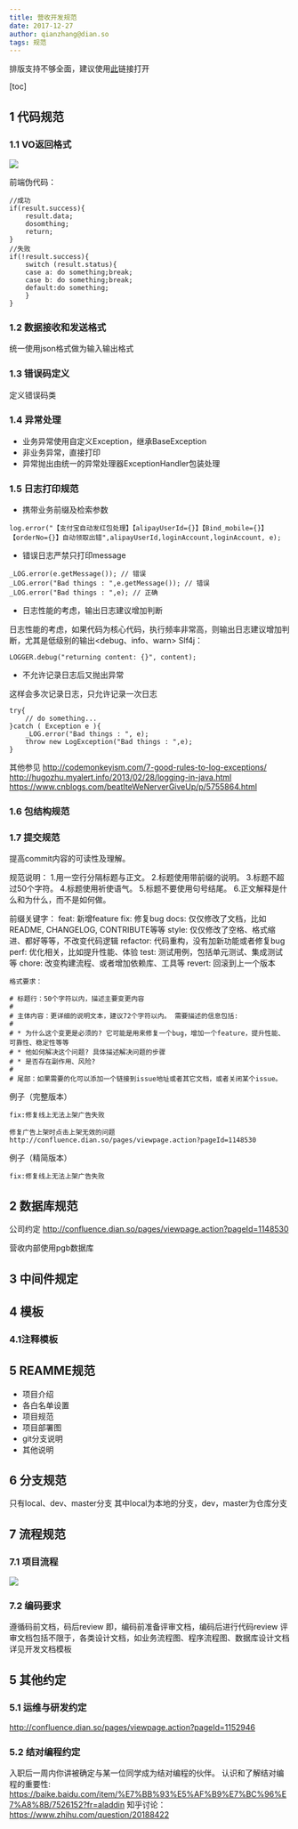 ```yaml
---
title: 营收开发规范
date: 2017-12-27
author: qianzhang@dian.so
tags: 规范
---
```


排版支持不够全面，建议使用[此](https://wangazhang.github.io/2017/12/27/%E5%B0%8F%E7%94%B5%E5%BC%80%E5%8F%91%E8%A7%84%E8%8C%83/)链接打开

[toc]

## 1 代码规范
### 1.1 VO返回格式

![](http://onaqzli6n.bkt.clouddn.com/15144301071767.jpg)

前端伪代码：

```
//成功
if(result.success){
	result.data;
	dosomthing;
	return;
}
//失败
if(!result.success){
	switch (result.status){
	case a: do something;break;
	case b: do something;break;
	default:do something;
	}
}
```

### 1.2 数据接收和发送格式
统一使用json格式做为输入输出格式
### 1.3 错误码定义
定义错误码类

### 1.4 异常处理
* 业务异常使用自定义Exception，继承BaseException
* 非业务异常，直接打印
* 异常抛出由统一的异常处理器ExceptionHandler包装处理

### 1.5 日志打印规范
* 携带业务前缀及检索参数

```
log.error("【支付宝自动发红包处理】【alipayUserId={}】【Bind_mobile={}】【orderNo={}】自动领取出错",alipayUserId,loginAccount,loginAccount, e);
```
* 错误日志严禁只打印message

```
_LOG.error(e.getMessage()); // 错误
_LOG.error("Bad things : ",e.getMessage()); // 错误
_LOG.error("Bad things : ",e); // 正确
```
* 日志性能的考虑，输出日志建议增加判断

日志性能的考虑，如果代码为核心代码，执行频率非常高，则输出日志建议增加判断，尤其是低级别的输出<debug、info、warn>
Slf4j：

```
LOGGER.debug("returning content: {}", content);
```
* 不允许记录日志后又抛出异常

这样会多次记录日志，只允许记录一次日志

```
try{
    // do something...
}catch ( Exception e ){
    _LOG.error("Bad things : ", e);
    throw new LogException("Bad things : ",e);
}
```
其他参见
http://codemonkeyism.com/7-good-rules-to-log-exceptions/
http://hugozhu.myalert.info/2013/02/28/logging-in-java.html
https://www.cnblogs.com/beatIteWeNerverGiveUp/p/5755864.html

### 1.6 包结构规范
### 1.7 提交规范
提高commit内容的可读性及理解。

规范说明：
1.用一空行分隔标题与正文。 
2.标题使用带前缀的说明。 
3.标题不超过50个字符。 
4.标题使用祈使语气。 
5.标题不要使用句号结尾。 
6.正文解释是什么和为什么，而不是如何做。 


前缀关键字：
feat: 新增feature
fix: 修复bug
docs: 仅仅修改了文档，比如README, CHANGELOG, CONTRIBUTE等等
style: 仅仅修改了空格、格式缩进、都好等等，不改变代码逻辑
refactor: 代码重构，没有加新功能或者修复bug
perf: 优化相关，比如提升性能、体验
test: 测试用例，包括单元测试、集成测试等
chore: 改变构建流程、或者增加依赖库、工具等
revert: 回滚到上一个版本

```
格式要求：

# 标题行：50个字符以内，描述主要变更内容
#
# 主体内容：更详细的说明文本，建议72个字符以内。 需要描述的信息包括:
#
# * 为什么这个变更是必须的? 它可能是用来修复一个bug，增加一个feature，提升性能、可靠性、稳定性等等
# * 他如何解决这个问题? 具体描述解决问题的步骤
# * 是否存在副作用、风险? 
#
# 尾部：如果需要的化可以添加一个链接到issue地址或者其它文档，或者关闭某个issue。
```
例子（完整版本）

```
fix:修复线上无法上架广告失败

修复广告上架时点击上架无效的问题
http://confluence.dian.so/pages/viewpage.action?pageId=1148530
```
例子（精简版本）

```
fix:修复线上无法上架广告失败
```

## 2 数据库规范
公司约定
http://confluence.dian.so/pages/viewpage.action?pageId=1148530

营收内部使用pgb数据库
## 3 中间件规定

## 4 模板
### 4.1注释模板
## 5 REAMME规范
* 项目介绍
* 各白名单设置
* 项目规范
* 项目部署图
* git分支说明
* 其他说明

## 6 分支规范
只有local、dev、master分支
其中local为本地的分支，dev，master为仓库分支
## 7 流程规范
### 7.1 项目流程
![](http://onaqzli6n.bkt.clouddn.com/15144524766765.jpg)

### 7.2 编码要求
遵循码前文档，码后review
即，编码前准备评审文档，编码后进行代码review
评审文档包括不限于，各类设计文档，如业务流程图、程序流程图、数据库设计文档
详见开发文档模板


## 5 其他约定
### 5.1 运维与研发约定
http://confluence.dian.so/pages/viewpage.action?pageId=1152946
### 5.2 结对编程约定
入职后一周内你讲被确定与某一位同学成为结对编程的伙伴。
认识和了解结对编程的重要性:
https://baike.baidu.com/item/%E7%BB%93%E5%AF%B9%E7%BC%96%E7%A8%8B/7526152?fr=aladdin
知乎讨论：
https://www.zhihu.com/question/20188422


